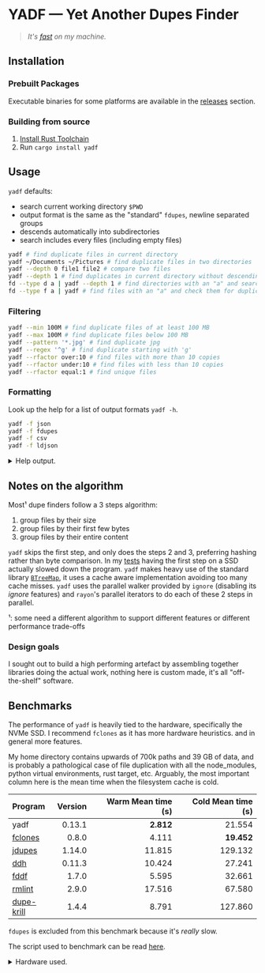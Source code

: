 # YADF — Yet Another Dupes Finder

> _It's [fast](#benchmarks) on my machine._

## Installation

### Prebuilt Packages

Executable binaries for some platforms are available in the [releases](https://github.com/jRimbault/yadf/releases) section.

### Building from source

1. [Install Rust Toolchain](https://www.rust-lang.org/tools/install)
2. Run `cargo install yadf`

## Usage

`yadf` defaults:

- search current working directory `$PWD`
- output format is the same as the "standard" `fdupes`, newline separated groups
- descends automatically into subdirectories
- search includes every files (including empty files)

```bash
yadf # find duplicate files in current directory
yadf ~/Documents ~/Pictures # find duplicate files in two directories
yadf --depth 0 file1 file2 # compare two files
yadf --depth 1 # find duplicates in current directory without descending
fd --type d a | yadf --depth 1 # find directories with an "a" and search them for duplicates without descending
fd --type f a | yadf # find files with an "a" and check them for duplicates
```

### Filtering

```bash
yadf --min 100M # find duplicate files of at least 100 MB
yadf --max 100M # find duplicate files below 100 MB
yadf --pattern '*.jpg' # find duplicate jpg
yadf --regex '^g' # find duplicate starting with 'g'
yadf --rfactor over:10 # find files with more than 10 copies
yadf --rfactor under:10 # find files with less than 10 copies
yadf --rfactor equal:1 # find unique files
```

### Formatting

Look up the help for a list of output formats `yadf -h`.

```bash
yadf -f json
yadf -f fdupes
yadf -f csv
yadf -f ldjson
```

<details>
  <summary>Help output.</summary>

```
yadf 0.13.1
Yet Another Dupes Finder

USAGE:
    yadf [FLAGS] [OPTIONS] [paths]...

FLAGS:
    -H, --hard-links    Treat hard links to same file as duplicates
    -h, --help          Prints help information
    -n, --no-empty      Excludes empty files
    -q, --quiet         Pass many times for less log output
    -V, --version       Prints version information
    -v, --verbose       Pass many times for more log output

OPTIONS:
    -a, --algorithm <algorithm>    Hashing algorithm [default: AHash]  [possible values: AHash,
                                   Highway, MetroHash, SeaHash, XxHash]
    -f, --format <format>          Output format [default: Fdupes]  [possible values: Csv, Fdupes,
                                   Json, JsonPretty, LdJson, Machine]
        --max <size>               Maximum file size
    -d, --depth <depth>            Maximum recursion depth
        --min <size>               Minimum file size
    -p, --pattern <glob>           Check files with a name matching a glob pattern, see:
                                   https://docs.rs/globset/0.4.6/globset/index.html#syntax
    -R, --regex <regex>            Check files with a name matching a Perl-style regex, see:
                                   https://docs.rs/regex/1.4.2/regex/index.html#syntax
        --rfactor <rfactor>        Replication factor [under|equal|over]:n

ARGS:
    <paths>...    Directories to search

For sizes, K/M/G/T[B|iB] suffixes can be used (case-insensitive).
```

</details>

## Notes on the algorithm

Most¹ dupe finders follow a 3 steps algorithm:

1. group files by their size
2. group files by their first few bytes
3. group files by their entire content

`yadf` skips the first step, and only does the steps 2 and 3, preferring hashing rather than byte comparison. In my [tests][3-steps] having the first step on a SSD actually slowed down the program.
`yadf` makes heavy use of the standard library [`BTreeMap`][btreemap], it uses a cache aware implementation avoiding too many cache misses. `yadf` uses the parallel walker provided by `ignore` (disabling its _ignore_ features) and `rayon`'s parallel iterators to do each of these 2 steps in parallel.

¹: some need a different algorithm to support different features or different performance trade-offs

[btreemap]: https://doc.rust-lang.org/std/collections/struct.BTreeMap.html
[3-steps]: https://github.com/jRimbault/yadf/tree/3-steps
[hashmap]: https://doc.rust-lang.org/std/collections/struct.HashMap.html

### Design goals

I sought out to build a high performing artefact by assembling together libraries doing the actual work, nothing here is custom made, it's all "off-the-shelf" software.

## Benchmarks

The performance of `yadf` is heavily tied to the hardware, specifically the
NVMe SSD. I recommend `fclones` as it has more hardware heuristics. and in general more features.

My home directory contains upwards of 700k paths and 39 GB of data, and is probably a pathological case of file duplication with all the node_modules, python virtual environments, rust target, etc. Arguably, the most important column here is the mean time when the filesystem cache is cold.

| Program         | Version | Warm Mean time (s) | Cold Mean time (s) |
| :-------------- | ------: | -----------------: | -----------------: |
| yadf            |  0.13.1 |          **2.812** |             21.554 |
| [fclones][0]    |   0.8.0 |              4.111 |         **19.452** |
| [jdupes][1]     |  1.14.0 |             11.815 |            129.132 |
| [ddh][2]        |  0.11.3 |             10.424 |             27.241 |
| [fddf][3]       |   1.7.0 |              5.595 |             32.661 |
| [rmlint][4]     |   2.9.0 |             17.516 |             67.580 |
| [dupe-krill][5] |   1.4.4 |              8.791 |            127.860 |

`fdupes` is excluded from this benchmark because it's _really_ slow.

The script used to benchmark can be read [here](./bench.sh).

[0]: https://github.com/pkolaczk/fclones
[1]: https://github.com/jbruchon/jdupes
[2]: https://github.com/darakian/ddh
[3]: https://github.com/birkenfeld/fddf
[4]: https://github.com/sahib/rmlint
[5]: https://github.com/kornelski/dupe-krill

<details>
    <summary>Hardware used.</summary>

Extract from `neofetch` and `hwinfo --disk`:

- OS: Ubuntu 20.04.1 LTS x86_64
- Host: XPS 15 9570
- Kernel: 5.4.0-42-generic
- CPU: Intel i9-8950HK (12) @ 4.800GHz
- Memory: 4217MiB / 31755MiB
- Disk:
  - model: "SK hynix Disk"
  - driver: "nvme"

</details>
